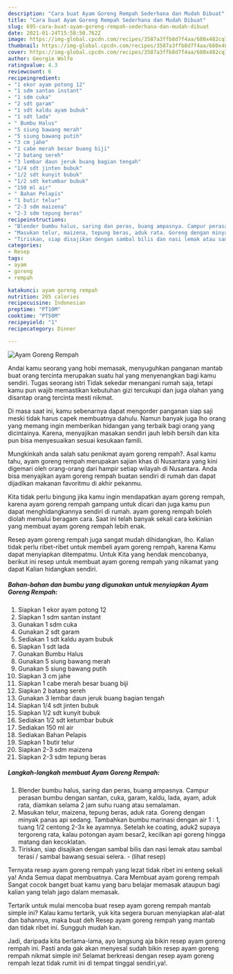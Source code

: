 ```yaml
---
description: "Cara buat Ayam Goreng Rempah Sederhana dan Mudah Dibuat"
title: "Cara buat Ayam Goreng Rempah Sederhana dan Mudah Dibuat"
slug: 695-cara-buat-ayam-goreng-rempah-sederhana-dan-mudah-dibuat
date: 2021-01-24T15:58:50.762Z
image: https://img-global.cpcdn.com/recipes/3587a3ffb8d7f4aa/680x482cq70/ayam-goreng-rempah-foto-resep-utama.jpg
thumbnail: https://img-global.cpcdn.com/recipes/3587a3ffb8d7f4aa/680x482cq70/ayam-goreng-rempah-foto-resep-utama.jpg
cover: https://img-global.cpcdn.com/recipes/3587a3ffb8d7f4aa/680x482cq70/ayam-goreng-rempah-foto-resep-utama.jpg
author: Georgie Wolfe
ratingvalue: 4.3
reviewcount: 6
recipeingredient:
- "1 ekor ayam potong 12"
- "1 sdm santan instant"
- "1 sdm cuka"
- "2 sdt garam"
- "1 sdt kaldu ayam bubuk"
- "1 sdt lada"
- " Bumbu Halus"
- "5 siung bawang merah"
- "5 siung bawang putih"
- "3 cm jahe"
- "1 cabe merah besar buang biji"
- "2 batang sereh"
- "3 lembar daun jeruk buang bagian tengah"
- "1/4 sdt jinten bubuk"
- "1/2 sdt kunyit bubuk"
- "1/2 sdt ketumbar bubuk"
- "150 ml air"
- " Bahan Pelapis"
- "1 butir telur"
- "2-3 sdm maizena"
- "2-3 sdm tepung beras"
recipeinstructions:
- "Blender bumbu halus, saring dan peras, buang ampasnya. Campur perasan bumbu dengan santan, cuka, garam, kaldu, lada, ayam, aduk rata, diamkan selama 2 jam suhu ruang atau semalaman."
- "Masukan telur, maizena, tepung beras, aduk rata. Goreng dengan minyak panas api sedang. Tambahkan bumbu marinasi dengan air 1 : 1, tuang 1/2 centong 2-3x ke ayamnya. Setelah ke coating, aduk2 supaya tergoreng rata, kalau potongan ayam besar2, kecilkan api goreng hingga matang dan kecoklatan."
- "Tiriskan, siap disajikan dengan sambal bilis dan nasi lemak atau sambal terasi / sambal bawang sesuai selera.           (lihat resep)"
categories:
- Resep
tags:
- ayam
- goreng
- rempah

katakunci: ayam goreng rempah 
nutrition: 265 calories
recipecuisine: Indonesian
preptime: "PT10M"
cooktime: "PT50M"
recipeyield: "1"
recipecategory: Dinner

---
```



![Ayam Goreng Rempah](https://img-global.cpcdn.com/recipes/3587a3ffb8d7f4aa/680x482cq70/ayam-goreng-rempah-foto-resep-utama.jpg)

Andai kamu seorang yang hobi memasak, menyuguhkan panganan mantab buat orang tercinta merupakan suatu hal yang menyenangkan bagi kamu sendiri. Tugas seorang istri Tidak sekedar menangani rumah saja, tetapi kamu pun wajib memastikan kebutuhan gizi tercukupi dan juga olahan yang disantap orang tercinta mesti nikmat.

Di masa  saat ini, kamu sebenarnya dapat mengorder panganan siap saji meski tidak harus capek membuatnya dahulu. Namun banyak juga lho orang yang memang ingin memberikan hidangan yang terbaik bagi orang yang dicintainya. Karena, menyajikan masakan sendiri jauh lebih bersih dan kita pun bisa menyesuaikan sesuai kesukaan famili. 



Mungkinkah anda salah satu penikmat ayam goreng rempah?. Asal kamu tahu, ayam goreng rempah merupakan sajian khas di Nusantara yang kini digemari oleh orang-orang dari hampir setiap wilayah di Nusantara. Anda bisa menyajikan ayam goreng rempah buatan sendiri di rumah dan dapat dijadikan makanan favoritmu di akhir pekanmu.

Kita tidak perlu bingung jika kamu ingin mendapatkan ayam goreng rempah, karena ayam goreng rempah gampang untuk dicari dan juga kamu pun dapat menghidangkannya sendiri di rumah. ayam goreng rempah boleh diolah memalui beragam cara. Saat ini telah banyak sekali cara kekinian yang membuat ayam goreng rempah lebih enak.

Resep ayam goreng rempah juga sangat mudah dihidangkan, lho. Kalian tidak perlu ribet-ribet untuk membeli ayam goreng rempah, karena Kamu dapat menyiapkan ditempatmu. Untuk Kita yang hendak mencobanya, berikut ini resep untuk membuat ayam goreng rempah yang nikamat yang dapat Kalian hidangkan sendiri.

<!--inarticleads1-->

##### Bahan-bahan dan bumbu yang digunakan untuk menyiapkan Ayam Goreng Rempah:

1. Siapkan 1 ekor ayam potong 12
1. Siapkan 1 sdm santan instant
1. Gunakan 1 sdm cuka
1. Gunakan 2 sdt garam
1. Sediakan 1 sdt kaldu ayam bubuk
1. Siapkan 1 sdt lada
1. Gunakan  Bumbu Halus
1. Gunakan 5 siung bawang merah
1. Gunakan 5 siung bawang putih
1. Siapkan 3 cm jahe
1. Siapkan 1 cabe merah besar buang biji
1. Siapkan 2 batang sereh
1. Gunakan 3 lembar daun jeruk buang bagian tengah
1. Siapkan 1/4 sdt jinten bubuk
1. Siapkan 1/2 sdt kunyit bubuk
1. Sediakan 1/2 sdt ketumbar bubuk
1. Sediakan 150 ml air
1. Sediakan  Bahan Pelapis
1. Siapkan 1 butir telur
1. Siapkan 2-3 sdm maizena
1. Siapkan 2-3 sdm tepung beras




<!--inarticleads2-->

##### Langkah-langkah membuat Ayam Goreng Rempah:

1. Blender bumbu halus, saring dan peras, buang ampasnya. Campur perasan bumbu dengan santan, cuka, garam, kaldu, lada, ayam, aduk rata, diamkan selama 2 jam suhu ruang atau semalaman.
1. Masukan telur, maizena, tepung beras, aduk rata. Goreng dengan minyak panas api sedang. Tambahkan bumbu marinasi dengan air 1 : 1, tuang 1/2 centong 2-3x ke ayamnya. Setelah ke coating, aduk2 supaya tergoreng rata, kalau potongan ayam besar2, kecilkan api goreng hingga matang dan kecoklatan.
1. Tiriskan, siap disajikan dengan sambal bilis dan nasi lemak atau sambal terasi / sambal bawang sesuai selera. -           (lihat resep)




Ternyata resep ayam goreng rempah yang lezat tidak ribet ini enteng sekali ya! Anda Semua dapat membuatnya. Cara Membuat ayam goreng rempah Sangat cocok banget buat kamu yang baru belajar memasak ataupun bagi kalian yang telah jago dalam memasak.

Tertarik untuk mulai mencoba buat resep ayam goreng rempah mantab simple ini? Kalau kamu tertarik, yuk kita segera buruan menyiapkan alat-alat dan bahannya, maka buat deh Resep ayam goreng rempah yang mantab dan tidak ribet ini. Sungguh mudah kan. 

Jadi, daripada kita berlama-lama, ayo langsung aja bikin resep ayam goreng rempah ini. Pasti anda gak akan menyesal sudah bikin resep ayam goreng rempah nikmat simple ini! Selamat berkreasi dengan resep ayam goreng rempah lezat tidak rumit ini di tempat tinggal sendiri,ya!.

